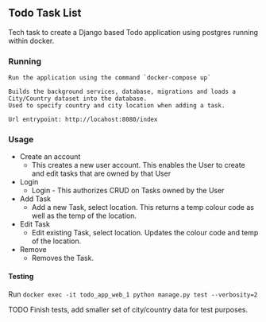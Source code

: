 ## Todo Task List

Tech task to create a Django based Todo application using postgres running within docker.

### Running

```
Run the application using the command `docker-compose up`

Builds the background services, database, migrations and loads a City/Country dataset into the database.
Used to specify country and city location when adding a task.

Url entrypoint: http://locahost:8080/index
```

### Usage

- Create an account
    - This creates a new user account. This enables the User to create and edit tasks that are owned by that User
- Login
    - Login - This authorizes CRUD on Tasks owned by the User
- Add Task
    - Add a new Task, select location. This returns a temp colour code as well as the temp of the location.
- Edit Task
    - Edit existing Task, select location. Updates the colour code and temp of the location.
- Remove
    - Removes the Task.

#### Testing

Run `docker exec -it todo_app_web_1 python manage.py test --verbosity=2`

TODO Finish tests, add smaller set of city/country data for test purposes.